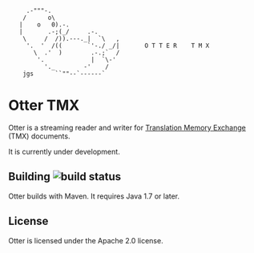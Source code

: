          .-"""-.
        /      o\
       |    o   0).-.
       |       .-;(_/     .-.
        \     /  /)).---._|  `\   ,
         '.  '  /((       `'-./ _/|       O T T E R    T M X
           \  .'  )        .-.;`  /       
            '.             |  `\-'    
              '._        -'    /
        jgs      ``""--`------`

Otter TMX
=========

Otter is a streaming reader and writer for [Translation Memory
Exchange](http://www.gala-global.org/oscarStandards/tmx/) (TMX) documents.

It is currently under development.

Building ![build status](https://travis-ci.org/tingley/otter.svg?branch=dev)
--------

Otter builds with Maven.  It requires Java 1.7 or later.

License
-------

Otter is licensed under the Apache 2.0 license.
